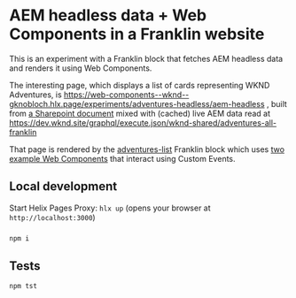# AEM headless data + Web Components in a Franklin website

This is an experiment with a Franklin block that fetches AEM headless data and
renders it using Web Components.

The interesting page, which displays
a list of cards representing WKND Adventures, is
https://web-components--wknd--gknobloch.hlx.page/experiments/adventures-headless/aem-headless
, built from
[a Sharepoint document](https://adobe.sharepoint.com/:w:/r/sites/HelixProjects/_layouts/15/Doc.aspx?sourcedoc=%7BC7912D95-6A03-423A-A04E-B8A0E1EBA4F3%7D&file=aem-headless.docx&action=default&mobileredirect=true)
mixed with (cached) live AEM data read at
https://dev.wknd.site/graphql/execute.json/wknd-shared/adventures-all-franklin

That page is rendered by the [adventures-list](./blocks/adventures-list/) Franklin block which uses [two example Web Components](./blocks/web-components/) that interact using Custom Events.

## Local development

Start Helix Pages Proxy: `hlx up` (opens your browser at `http://localhost:3000`)

### 
```sh
npm i
```

## Tests

```sh
npm tst
```


